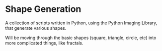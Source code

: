 Shape Generation
================

A collection of scripts written in Python, using the Python Imaging Library, that generate various shapes.

Will be moving through the basic shapes (square, triangle, circle, etc) into more complicated things, like fractals.
